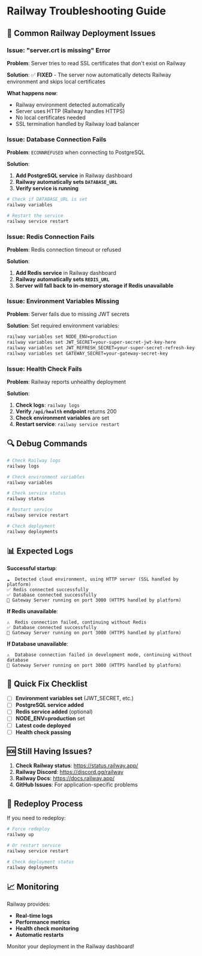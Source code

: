 # Railway Troubleshooting Guide

## 🚨 Common Railway Deployment Issues

### Issue: "server.crt is missing" Error

**Problem**: Server tries to read SSL certificates that don't exist on Railway

**Solution**: ✅ **FIXED** - The server now automatically detects Railway environment and skips local certificates

**What happens now**:
- Railway environment detected automatically
- Server uses HTTP (Railway handles HTTPS)
- No local certificates needed
- SSL termination handled by Railway load balancer

### Issue: Database Connection Fails

**Problem**: `ECONNREFUSED` when connecting to PostgreSQL

**Solution**:
1. **Add PostgreSQL service** in Railway dashboard
2. **Railway automatically sets `DATABASE_URL`**
3. **Verify service is running**

```bash
# Check if DATABASE_URL is set
railway variables

# Restart the service
railway service restart
```

### Issue: Redis Connection Fails

**Problem**: Redis connection timeout or refused

**Solution**:
1. **Add Redis service** in Railway dashboard
2. **Railway automatically sets `REDIS_URL`**
3. **Server will fall back to in-memory storage if Redis unavailable**

### Issue: Environment Variables Missing

**Problem**: Server fails due to missing JWT secrets

**Solution**: Set required environment variables:

```bash
railway variables set NODE_ENV=production
railway variables set JWT_SECRET=your-super-secret-jwt-key-here
railway variables set JWT_REFRESH_SECRET=your-super-secret-refresh-key-here
railway variables set GATEWAY_SECRET=your-gateway-secret-key
```

### Issue: Health Check Fails

**Problem**: Railway reports unhealthy deployment

**Solution**:
1. **Check logs**: `railway logs`
2. **Verify `/api/health` endpoint** returns 200
3. **Check environment variables** are set
4. **Restart service**: `railway service restart`

## 🔍 Debug Commands

```bash
# Check Railway logs
railway logs

# Check environment variables
railway variables

# Check service status
railway status

# Restart service
railway service restart

# Check deployment
railway deployments
```

## 📊 Expected Logs

**Successful startup**:
```
☁️  Detected cloud environment, using HTTP server (SSL handled by platform)
✅ Redis connected successfully
✅ Database connected successfully
🚀 Gateway Server running on port 3000 (HTTPS handled by platform)
```

**If Redis unavailable**:
```
⚠️  Redis connection failed, continuing without Redis
✅ Database connected successfully
🚀 Gateway Server running on port 3000 (HTTPS handled by platform)
```

**If Database unavailable**:
```
⚠️  Database connection failed in development mode, continuing without database
🚀 Gateway Server running on port 3000 (HTTPS handled by platform)
```

## 🎯 Quick Fix Checklist

- [ ] **Environment variables set** (JWT_SECRET, etc.)
- [ ] **PostgreSQL service added**
- [ ] **Redis service added** (optional)
- [ ] **NODE_ENV=production** set
- [ ] **Latest code deployed**
- [ ] **Health check passing**

## 🆘 Still Having Issues?

1. **Check Railway status**: https://status.railway.app/
2. **Railway Discord**: https://discord.gg/railway
3. **Railway Docs**: https://docs.railway.app/
4. **GitHub Issues**: For application-specific problems

## 🔄 Redeploy Process

If you need to redeploy:

```bash
# Force redeploy
railway up

# Or restart service
railway service restart

# Check deployment status
railway deployments
```

## 📈 Monitoring

Railway provides:
- **Real-time logs**
- **Performance metrics**
- **Health check monitoring**
- **Automatic restarts**

Monitor your deployment in the Railway dashboard! 